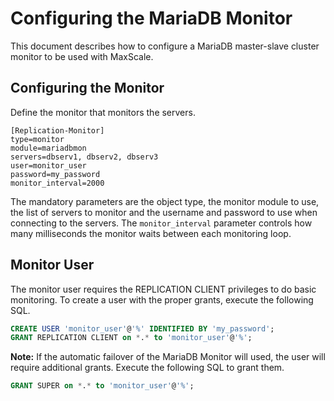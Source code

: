 # Configuring the MariaDB Monitor

This document describes how to configure a MariaDB master-slave cluster monitor
to be used with MaxScale.

## Configuring the Monitor

Define the monitor that monitors the servers.

```
[Replication-Monitor]
type=monitor
module=mariadbmon
servers=dbserv1, dbserv2, dbserv3
user=monitor_user
password=my_password
monitor_interval=2000
```

The mandatory parameters are the object type, the monitor module to use, the
list of servers to monitor and the username and password to use when connecting
to the servers. The `monitor_interval` parameter controls how many milliseconds
the monitor waits between each monitoring loop.

## Monitor User

The monitor user requires the REPLICATION CLIENT privileges to do basic
monitoring. To create a user with the proper grants, execute the following SQL.

```sql
CREATE USER 'monitor_user'@'%' IDENTIFIED BY 'my_password';
GRANT REPLICATION CLIENT on *.* to 'monitor_user'@'%';
```

**Note:** If the automatic failover of the MariaDB Monitor will used, the user
will require additional grants. Execute the following SQL to grant them.
```sql
GRANT SUPER on *.* to 'monitor_user'@'%';
```

